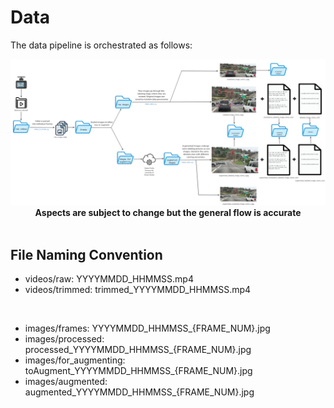 # Data
The data pipeline is orchestrated as follows:

<p align="center">
  <img src="../images/data_pipeline.png">
  <br>
  <b>Aspects are subject to change but the general flow is accurate</b>
  <br>
  <br>
</p>

## File Naming Convention
* videos/raw: YYYYMMDD_HHMMSS.mp4
* videos/trimmed: trimmed_YYYYMMDD_HHMMSS.mp4
<br>

* images/frames: YYYYMMDD_HHMMSS_{FRAME_NUM}.jpg
* images/processed: processed_YYYYMMDD_HHMMSS_{FRAME_NUM}.jpg
* images/for_augmenting: toAugment_YYYYMMDD_HHMMSS_{FRAME_NUM}.jpg
* images/augmented: augmented_YYYYMMDD_HHMMSS_{FRAME_NUM}.jpg